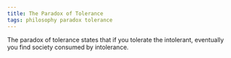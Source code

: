 ```yaml
---
title: The Paradox of Tolerance
tags: philosophy paradox tolerance
---
```


The paradox of tolerance states that if you tolerate the intolerant, eventually you find society consumed by intolerance.